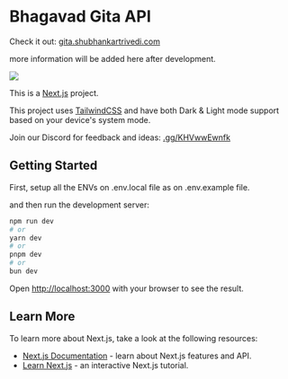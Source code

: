 <h1>Bhagavad Gita API</h1>
Check it out: <a href='https://gita.shubhankartrivedi.com'>gita.shubhankartrivedi.com</a>
<p>more information will be added here after development.</p>

<img src='https://gita.shubhankartrivedi.com/images/meta.png'/>

<br/>


This is a [Next.js](https://nextjs.org/) project.

This project uses [TailwindCSS](https://tailwindcss.com) and have both Dark & Light mode support based on your device's system mode.
<br/>

Join our Discord for feedback and ideas: [.gg/KHVwwEwnfk](https://discord.gg/KHVwwEwnfk)


## Getting Started

First, setup all the ENVs on .env.local file as on .env.example file. 

and then run the development server:

```bash
npm run dev
# or
yarn dev
# or
pnpm dev
# or
bun dev
```

Open [http://localhost:3000](http://localhost:3000) with your browser to see the result.

## Learn More

To learn more about Next.js, take a look at the following resources:

- [Next.js Documentation](https://nextjs.org/docs) - learn about Next.js features and API.
- [Learn Next.js](https://nextjs.org/learn) - an interactive Next.js tutorial.
